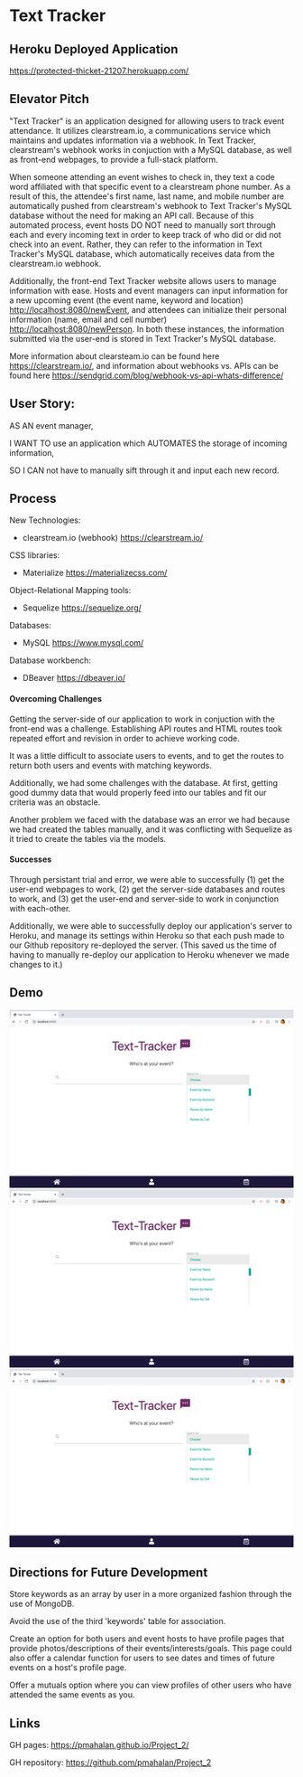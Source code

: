 # Text Tracker

## Heroku Deployed Application
https://protected-thicket-21207.herokuapp.com/

## Elevator Pitch

"Text Tracker" is an application designed for allowing users to track event attendance. It utilizes clearstream.io, a communications service which maintains and updates information via a webhook. In Text Tracker, clearstream's webhook works in conjuction with a MySQL database, as well as front-end webpages, to provide a full-stack platform. 

When someone attending an event wishes to check in, they text a code word affiliated with that specific event to a clearstream phone number. As a result of this, the attendee's first name, last name, and mobile number are automatically pushed from clearstream's webhook to Text Tracker's MySQL database without the need for making an API call. Because of this automated process, event hosts DO NOT need to manually sort through each and every incoming text in order to keep track of who did or did not check into an event. Rather, they can refer to the information in Text Tracker's MySQL database, which automatically receives data from the clearstream.io webhook.

Additionally, the front-end Text Tracker website allows users to manage information with ease. Hosts and event managers can input information for a new upcoming event (the event name, keyword and location) <http://localhost:8080/newEvent>, and attendees can initialize their personal information (name, email and cell number) <http://localhost:8080/newPerson>. In both these instances, the information submitted via the user-end is stored in Text Tracker's MySQL database.

More information about clearsteam.io can be found here <https://clearstream.io/>, and information about webhooks vs. APIs can be found here https://sendgrid.com/blog/webhook-vs-api-whats-difference/


## User Story:
AS AN   event manager, 

I WANT TO    use an application which AUTOMATES the storage of incoming information,

SO I CAN    not have to manually sift through it and input each new record.
 

## Process   

New Technologies:
- clearstream.io (webhook) <https://clearstream.io/>

CSS libraries:
- Materialize <https://materializecss.com/>

Object-Relational Mapping tools:
- Sequelize <https://sequelize.org/>

Databases:
- MySQL <https://www.mysql.com/>

Database workbench:
- DBeaver <https://dbeaver.io/>

#### Overcoming Challenges

Getting the server-side of our application to work in conjuction with the front-end was a challenge. Establishing API routes and HTML routes took repeated effort and revision in order to achieve working code.

It was a little difficult to associate users to events, and to get the routes to return both users and events with matching keywords.

Additionally, we had some challenges with the database. At first, getting good dummy data that would properly feed into our tables and fit our
criteria was an obstacle. 

Another problem we faced with the database was an error we had because we had created the tables manually, and it was conflicting with Sequelize as it tried to create the tables via the models. 

#### Successes

Through persistant trial and error, we were able to successfully (1) get the user-end webpages to work, (2) get the server-side databases and routes to work, and (3) get the user-end and server-side to work in conjunction with each-other. 

Additionally, we were able to successfully deploy our application's server to Heroku, and manage its settings within Heroku so that each push made to our Github repository re-deployed the server. (This saved us the time of having to manually re-deploy our application to Heroku whenever we made changes to it.)


## Demo

![App Screenshot](./public/assets/1.jpg "Picture of Website")
![App Screenshot](./public/assets/1.jpg "Picture of Website")
![App Screenshot](./public/assets/1.jpg "Picture of Website")


## Directions for Future Development

Store keywords as an array by user in a more organized fashion through the use of MongoDB.

Avoid the use of the third 'keywords' table for association.

Create an option for both users and event hosts to have profile pages that provide photos/descriptions
of their events/interests/goals. This page could also offer a calendar function for users to see dates and times
of future events on a host's profile page. 

Offer a mutuals option where you can view profiles of other users who have attended the same events as you. 

## Links

GH pages: <https://pmahalan.github.io/Project_2/>

GH repository: <https://github.com/pmahalan/Project_2>

